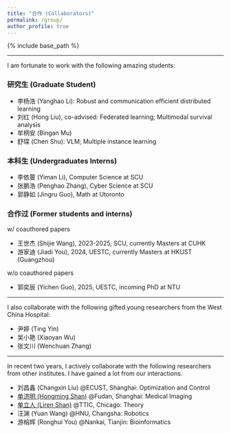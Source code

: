 ```yaml
---
title: "合作 (Collaborators)"
permalink: /group/
author_profile: true
---
```


{% include base_path %}
***

I am fortunate to work with the following amazing students:

### 研究生 (Graduate Student)
* 李杨浩 (Yanghao Li): Robust and communication efficient distributed learning
* 刘红 (Hong Liu), co-advised: Federated learning; Multimodal survival analysis
* 牟柄安 (Bingan Mu)
* 舒琛 (Chen Shu): VLM; Multiple instance learning

### 本科生 (Undergraduates Interns)
* 李依蔓 (Yiman Li), Computer Science at SCU
* 张鹏浩 (Penghao Zhang), Cyber Science at SCU
* 郭静如 (Jingru Guo), Math at Utoronto


### 合作过 (Former students and interns)
w/ coauthored papers
* 王世杰 (Shijie Wang), 2023-2025, SCU, currently Masters at CUHK
* 游家迪 (Jiadi You), 2024, UESTC, currently Masters at HKUST (Guangzhou)

w/o coauthored papers
* 郭奕辰 (Yichen Guo), 2025, UESTC, incoming PhD at NTU

---
I also collaborate with the following gifted young researchers from the West China Hospital:
* 尹婷 (Ting Yin)
* 吴小艳 (Xiaoyan Wu)
* 张文川 (Wenchuan Zhang)

---
In recent two years, I actively collaborate with the following researchers from other institutes. I have gained a lot from our interactions.

* 刘昌鑫 (Changxin Liu) @ECUST, Shanghai: Optimization and Control
* [单洪明 (Hongming Shan)](hmshan.io) @Fudan, Shanghai: Medical Imaging
* [单立人 (Liren Shan)](https://lirenshan.github.io/) @TTIC, Chicago: Theory
* 汪渊 (Yuan Wang) @HNU, Changsha: Robotics
* 游榕辉 (Ronghui You) @Nankai, Tianjin: Bioinformatics


